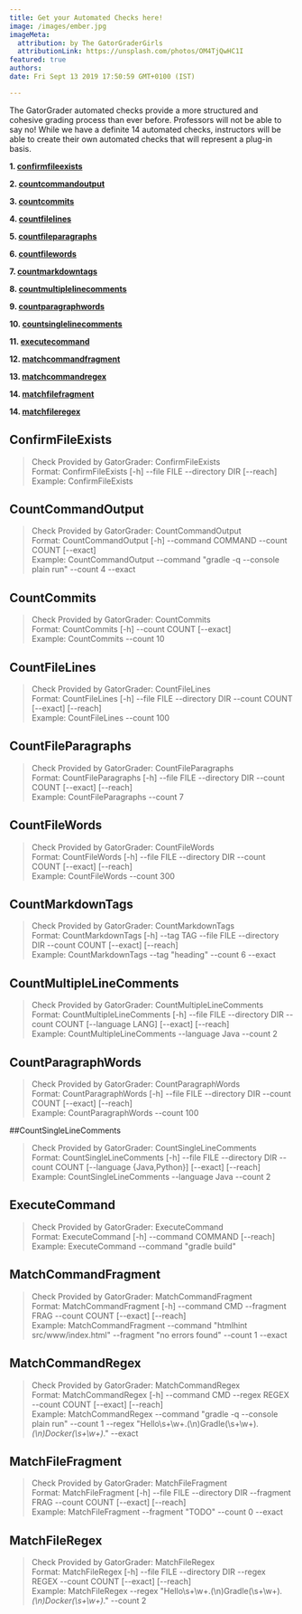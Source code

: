 ```yaml
---
title: Get your Automated Checks here!
image: /images/ember.jpg
imageMeta:
  attribution: by The GatorGraderGirls
  attributionLink: https://unsplash.com/photos/OM4TjQwHC1I
featured: true
authors:
date: Fri Sept 13 2019 17:50:59 GMT+0100 (IST)

---
```


The GatorGrader automated checks provide a more structured and cohesive grading
process than ever before. Professors will not be able to say no! While we have
a definite 14 automated checks, instructors will be able to create their own
automated checks that will represent a plug-in basis.

**1. [confirmfileexists](#confirmfileexists)**<br>

**2. [countcommandoutput](#countcommandoutput)**<br>

**3. [countcommits](#countcommits)**<br>

**4. [countfilelines](#countfilelines)**<br>

**5. [countfileparagraphs](#countfileparagraphs)**<br>

**6. [countfilewords](#countfilewords)**<br>

**7. [countmarkdowntags](#countmarkdowntags)**<br>

**8. [countmultiplelinecomments](#countmultiplelinecomments)**<br>

**9. [countparagraphwords](#countparagraphwords)**<br>

**10. [countsinglelinecomments](#countsinglelinecomments)**<br>

**11. [executecommand](#executecommand)**<br>

**12. [matchcommandfragment](#matchcommandfragment)**<br>

**13. [matchcommandregex](#matchcommandregex)**<br>

**14. [matchfilefragment](#matchfilefragment)**<br>

**14. [matchfileregex](#matchfileregex)**<br>

## ConfirmFileExists
> Check Provided by GatorGrader: ConfirmFileExists<br>
> Format: ConfirmFileExists [-h] --file FILE --directory DIR [--reach]<br>
> Example: ConfirmFileExists <br>

## CountCommandOutput
> Check Provided by GatorGrader: CountCommandOutput<br>
> Format: CountCommandOutput [-h] --command COMMAND --count COUNT [--exact]<br>
> Example: CountCommandOutput --command "gradle -q --console plain run" --count 4 --exact <br>

## CountCommits
> Check Provided by GatorGrader: CountCommits<br>
> Format: CountCommits [-h] --count COUNT [--exact]<br>
> Example: CountCommits --count 10<br>

## CountFileLines
> Check Provided by GatorGrader: CountFileLines <br>
> Format: CountFileLines [-h] --file FILE --directory DIR --count COUNT [--exact] [--reach]<br>
> Example: CountFileLines --count 100<br>

## CountFileParagraphs
> Check Provided by GatorGrader: CountFileParagraphs<br>
> Format: CountFileParagraphs [-h] --file FILE --directory DIR --count COUNT [--exact] [--reach]<br>
> Example: CountFileParagraphs --count 7<br>

## CountFileWords
> Check Provided by GatorGrader: CountFileWords<br>
> Format: CountFileWords [-h] --file FILE --directory DIR --count COUNT [--exact] [--reach]<br>
> Example: CountFileWords --count 300<br>

## CountMarkdownTags
> Check Provided by GatorGrader: CountMarkdownTags<br>
> Format: CountMarkdownTags [-h] --tag TAG --file FILE --directory DIR --count COUNT [--exact] [--reach]<br>
> Example: CountMarkdownTags --tag "heading" --count 6 --exact<br>

## CountMultipleLineComments
> Check Provided by GatorGrader: CountMultipleLineComments<br>
> Format: CountMultipleLineComments [-h] --file FILE --directory DIR --count COUNT [--language LANG]
[--exact] [--reach]<br>
> Example: CountMultipleLineComments --language Java --count 2<br>

## CountParagraphWords
> Check Provided by GatorGrader: CountParagraphWords<br>
> Format: CountParagraphWords [-h] --file FILE --directory DIR --count COUNT [--exact] [--reach]<br>
> Example: CountParagraphWords --count 100<br>

##CountSingleLineComments
> Check Provided by GatorGrader: CountSingleLineComments<br>
> Format: CountSingleLineComments [-h] --file FILE --directory DIR --count COUNT [--language
{Java,Python}] [--exact] [--reach]<br>
> Example: CountSingleLineComments --language Java --count 2<br>

## ExecuteCommand
> Check Provided by GatorGrader: ExecuteCommand<br>
> Format: ExecuteCommand [-h] --command COMMAND [--reach]<br>
> Example: ExecuteCommand --command "gradle build"<br>

## MatchCommandFragment
> Check Provided by GatorGrader: MatchCommandFragment<br>
> Format: MatchCommandFragment [-h] --command CMD --fragment FRAG --count COUNT [--exact] [--reach]<br>
> Example: MatchCommandFragment --command "htmlhint src/www/index.html" --fragment "no errors found" --count 1 --exact<br>

## MatchCommandRegex
> Check Provided by GatorGrader: MatchCommandRegex<br>
> Format: MatchCommandRegex [-h] --command CMD --regex REGEX --count COUNT [--exact] [--reach]<br>
> Example: MatchCommandRegex --command "gradle -q --console plain run" --count 1 --regex "Hello\s+\w+\.(\n)Gradle(\s+\w+)*\.(\n)Docker(\s+\w+)*\." --exact<br>

## MatchFileFragment
> Check Provided by GatorGrader: MatchFileFragment<br>
> Format: MatchFileFragment [-h] --file FILE --directory DIR --fragment FRAG --count COUNT [--exact] [--reach]<br>
> Example: MatchFileFragment --fragment "TODO" --count 0 --exact<br>

## MatchFileRegex
> Check Provided by GatorGrader: MatchFileRegex<br>
> Format: MatchFileRegex [-h] --file FILE --directory DIR --regex REGEX --count COUNT [--exact] [--reach]<br>
> Example: MatchFileRegex --regex "Hello\s+\w+\.(\n)Gradle(\s+\w+)*\.(\n)Docker(\s+\w+)*\." --count 2
